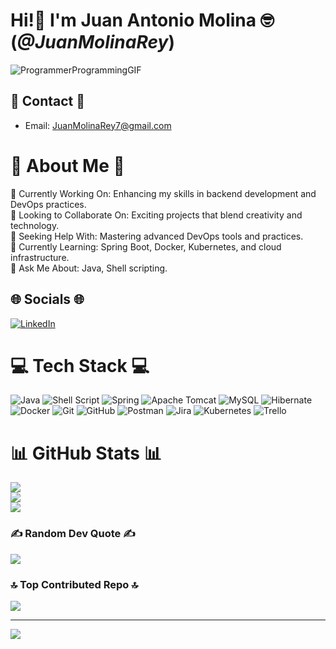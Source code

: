 

# Hi!👋 I'm Juan Antonio Molina 🤓 (*@JuanMolinaRey*) 

![ProgrammerProgrammingGIF](https://github.com/JuanMolinaRey/JuanMolinaRey/assets/169648270/bee029d5-d9d5-4834-8222-fe385fc1e534)

## 📱 Contact 📱

- Email: JuanMolinaRey7@gmail.com

# 💫 About Me 💫
🔭 Currently Working On: Enhancing my skills in backend development and DevOps practices.<br>👯 Looking to Collaborate On: Exciting projects that blend creativity and technology.<br>🤝 Seeking Help With: Mastering advanced DevOps tools and practices.<br>🌱 Currently Learning: Spring Boot, Docker, Kubernetes, and cloud infrastructure.<br>💬 Ask Me About: Java, Shell scripting.<br>


## 🌐 Socials 🌐
[![LinkedIn](https://img.shields.io/badge/LinkedIn-%230077B5.svg?logo=linkedin&logoColor=white)](https://linkedin.com/in/www.linkedin.com/in/juanmolinarey) 

# 💻 Tech Stack 💻
![Java](https://img.shields.io/badge/java-%23ED8B00.svg?style=plastic&logo=openjdk&logoColor=white) ![Shell Script](https://img.shields.io/badge/shell_script-%23121011.svg?style=plastic&logo=gnu-bash&logoColor=white) ![Spring](https://img.shields.io/badge/spring-%236DB33F.svg?style=plastic&logo=spring&logoColor=white) ![Apache Tomcat](https://img.shields.io/badge/apache%20tomcat-%23F8DC75.svg?style=plastic&logo=apache-tomcat&logoColor=black) ![MySQL](https://img.shields.io/badge/mysql-4479A1.svg?style=plastic&logo=mysql&logoColor=white) ![Hibernate](https://img.shields.io/badge/Hibernate-59666C?style=plastic&logo=Hibernate&logoColor=white) ![Docker](https://img.shields.io/badge/docker-%230db7ed.svg?style=plastic&logo=docker&logoColor=white) ![Git](https://img.shields.io/badge/git-%23F05033.svg?style=plastic&logo=git&logoColor=white) ![GitHub](https://img.shields.io/badge/github-%23121011.svg?style=plastic&logo=github&logoColor=white) ![Postman](https://img.shields.io/badge/Postman-FF6C37?style=plastic&logo=postman&logoColor=white) ![Jira](https://img.shields.io/badge/jira-%230A0FFF.svg?style=plastic&logo=jira&logoColor=white) ![Kubernetes](https://img.shields.io/badge/kubernetes-%23326ce5.svg?style=plastic&logo=kubernetes&logoColor=white) ![Trello](https://img.shields.io/badge/Trello-%23026AA7.svg?style=plastic&logo=Trello&logoColor=white)
# 📊 GitHub Stats 📊
![](https://github-readme-stats.vercel.app/api?username=JuanMolinaRey&theme=omni&hide_border=false&include_all_commits=true&count_private=false)<br/>
![](https://github-readme-streak-stats.herokuapp.com/?user=JuanMolinaRey&theme=omni&hide_border=false)<br/>
![](https://github-readme-stats.vercel.app/api/top-langs/?username=JuanMolinaRey&theme=omni&hide_border=false&include_all_commits=true&count_private=false&layout=compact)

### ✍️ Random Dev Quote ✍️
![](https://quotes-github-readme.vercel.app/api?type=horizontal&theme=radical)

### 🔝 Top Contributed Repo 🔝
![](https://github-contributor-stats.vercel.app/api?username=JuanMolinaRey&limit=5&theme=dracula&combine_all_yearly_contributions=true)

---
[![](https://visitcount.itsvg.in/api?id=JuanMolinaRey&icon=6&color=0)](https://visitcount.itsvg.in)
